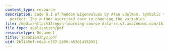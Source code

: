 ```yaml
---
content_type: resource
description: Code 8.1 of Random Eigenvalues by Alan Edelman. Symbolic tools are not
  perfect. The author exercised care in choosing the variables.
file: /media/https%3A/open-learning-course-data-rc.s3.amazonaws.com/18-996-random-matrix-theory-and-its-applications-spring-2004/2b7145efcda0c3575006b63814358991_jacobian2by2.pdf
file_type: application/pdf
resourcetype: Document
title: jacobian2by2.pdf
uid: 2b7145ef-cda0-c357-5006-b63814358991
---
```

